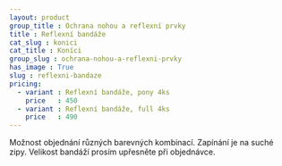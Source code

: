 ```yaml
---
layout: product
group_title : Ochrana nohou a reflexní prvky
title : Reflexní bandáže
cat_slug : konici
cat_title : Koníci
group_slug : ochrana-nohou-a-reflexni-prvky
has_image : True
slug : reflexni-bandaze
pricing:
  - variant : Reflexní bandáže, pony 4ks
    price   : 450
  - variant : Reflexní bandáže, full 4ks
    price   : 490
---
```


Možnost objednání různých barevných kombinací.
Zapínání je na suché zipy.
Velikost bandáží prosím upřesněte při objednávce.

